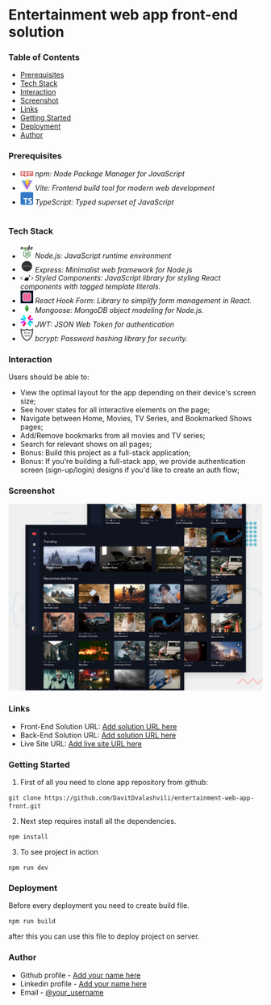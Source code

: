 # Entertainment web app front-end solution

### Table of Contents

- [Prerequisites](#Prerequisites)
- [Tech Stack](#Tech-Stack)
- [Interaction](#Interaction)
- [Screenshot](#Screenshot)
- [Links](#Links)
- [Getting Started](#Getting-Started)
- [Deployment](#Deployment)
- [Author](#Author)

### Prerequisites

- <img src="public/readme/npm.png" width="25" style="top: 8px" /> _npm: Node Package Manager for JavaScript_
- <img src="public/readme/vite.jpg" width="25" style="top: 8px" /> _Vite: Frontend build tool for modern web development_
- <img src="public/readme/typescript.png" width="25" style="top: 8px" /> _TypeScript: Typed superset of JavaScript_

#

### Tech Stack

- <img src="public/readme/nodejs.png" width="25" style="top: 8px" /> _Node.js: JavaScript runtime environment_
- <img src="public/readme/expressjs.png" width="25" style="top: 8px" /> _Express: Minimalist web framework for Node.js_
- <img src="public/readme/styled-components.png" width="25" style="top: 8px" /> _Styled Components: JavaScript library for styling React components with tagged template literals._
- <img src="public/readme/react-hook-form.png" width="25" style="top: 8px" /> _React Hook Form: Library to simplify form management in React._
- <img src="public/readme/mongoose.png" width="25" style="top: 8px" /> _Mongoose: MongoDB object modeling for Node.js._
- <img src="public/readme/jwt.png" width="25" style="top: 8px" /> _JWT: JSON Web Token for authentication_
- <img src="public/readme/bcrypt.png" width="25" style="top: 8px" /> _bcrypt: Password hashing library for security._

### Interaction

Users should be able to:

- View the optimal layout for the app depending on their device's screen size;
- See hover states for all interactive elements on the page;
- Navigate between Home, Movies, TV Series, and Bookmarked Shows pages;
- Add/Remove bookmarks from all movies and TV series;
- Search for relevant shows on all pages;
- Bonus: Build this project as a full-stack application;
- Bonus: If you're building a full-stack app, we provide authentication screen (sign-up/login) designs if you'd like to create an auth flow;

### Screenshot

![](./public/preview.jpg)

### Links

- Front-End Solution URL: [Add solution URL here](https://github.com/DavitDvalashvili/entertainment-web-app-front)
- Back-End Solution URL: [Add solution URL here](https://github.com/DavitDvalashvili/entertainment-web-app-back)
- Live Site URL: [Add live site URL here](https://entertainment-web-app-front-beige.vercel.app)

### Getting Started

1. First of all you need to clone app repository from github:

```
git clone https://github.com/DavitDvalashvili/entertainment-web-app-front.git
```

2. Next step requires install all the dependencies.

```
npm install
```

3. To see project in action

```
npm run dev
```

### Deployment

Before every deployment you need to create build file.

```
npm run build
```

after this you can use this file to deploy project on server.

### Author

- Github profile - [Add your name here](https://github.com/DavitDvalashvili)
- Linkedin profile - [Add your name here](https://www.linkedin.com/in/davit-dvalashvili-0421b6253)
- Email - [@your_username](davitdvalashvili1996@gmail.com)
